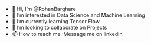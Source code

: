- 👋 Hi, I’m @RohanBarghare
- 👀 I’m interested in Data Science and Machine Learning
- 🌱 I’m currently learning Tensor Flow 
- 💞️ I’m looking to collaborate on Projects
- 📫 How to reach me :Message me on linkedin

<!---
RohanBarghare/RohanBarghare is a ✨ special ✨ repository because its `README.md` (this file) appears on your GitHub profile.
You can click the Preview link to take a look at your changes.
--->
